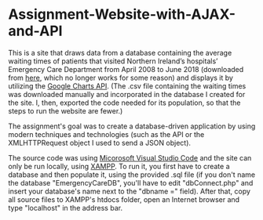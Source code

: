 # Assignment-Website-with-AJAX-and-API

This is a site that draws data from a database containing the average waiting times of patients that visited Northern Ireland’s hospitals’ Emergency Care Department from April 2008 to June 2018 (downloaded from [here](https://www.opendatani.gov.uk/dataset/emergency-care-waiting-times/resource/525ccf53-d048-452f-8f32-491f575d4134), which no longer works for some reason) and displays it by utilizing the [Google Charts API](https://developers.google.com/chart). (The .csv file containing the waiting times was downloaded manually and incorporated in the database I created for the site. I, then, exported the code needed for its population, so that the steps to run the website are fewer.)

The assignment's goal was to create a database-driven application by using modern techniques and technologies (such as the API or the XMLHTTPRequest object I used to send a JSON object).

The source code was using [Micorosoft Visual Studio Code](https://code.visualstudio.com/) and the site can only be run locally, using [XAMPP](https://www.apachefriends.org/download.html). To run it, you first have to create a database and then populate it, using the provided .sql file (if you don't name the database "EmergencyCareDB", you'll have to edit "dbConnect.php" and insert your database's name next to the "dbname =" field). After that, copy all source files to XAMPP's htdocs folder, open an Internet browser and type "localhost" in the address bar.
